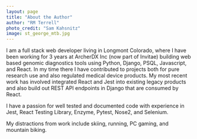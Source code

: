 ```yaml
---
layout: page
title: "About the Author"
author: "RM Terrell"
photo_credit: "Sam Kahsnitz"
image: st_george_mtb.jpg
---
```


I am a full stack web developer living in Longmont Colorado, where I have been working for 3 years at ArcherDX Inc (now part of Invitae) building web based genomic diagnostics tools using Python, Django, PSQL, Javascript, and React. In my time there I have contributed to projects both for pure research use and also regulated medical device products. My most recent work has involved integrated React and Jest into existing legacy products and also build out REST API endpoints in Django that are consumed by React.

I have a passion for well tested and documented code with experience in Jest, React Testing Library, Enzyme, Pytest, Nose2, and Selenium.

My distractions from work include skiing, running, PC gaming, and mountain biking.
